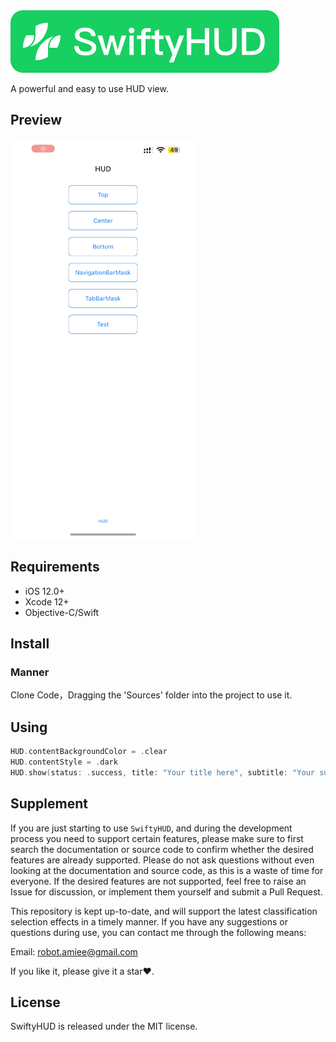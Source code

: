 <div align=leading><img src="Document/Resource/swiftyhud.png" width="430" height="100" /></div>

A powerful and easy to use HUD view.

## Preview

![Preview gif](Document/Resource/preview.gif)

## Requirements

- iOS 12.0+
- Xcode 12+
- Objective-C/Swift

## Install

### Manner

Clone Code，Dragging the 'Sources' folder into the project to use it.


## Using

```Swift
HUD.contentBackgroundColor = .clear
HUD.contentStyle = .dark
HUD.show(status: .success, title: "Your title here", subtitle: "Your subtitle or message", direction: .horizontal, position: .center)
```

## Supplement

If you are just starting to use `SwiftyHUD`, and during the development process you need to support certain features, please make sure to first search the documentation or source code to confirm whether the desired features are already supported. Please do not ask questions without even looking at the documentation and source code, as this is a waste of time for everyone. If the desired features are not supported, feel free to raise an Issue for discussion, or implement them yourself and submit a Pull Request.

This repository is kept up-to-date, and will support the latest classification selection effects in a timely manner. If you have any suggestions or questions during use, you can contact me through the following means:

Email: robot.amiee@gmail.com

If you like it, please give it a star❤️.

## License

SwiftyHUD is released under the MIT license.

